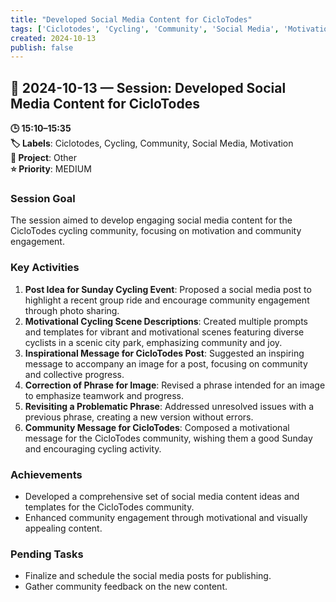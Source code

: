 ```yaml
---
title: "Developed Social Media Content for CicloTodes"
tags: ['Ciclotodes', 'Cycling', 'Community', 'Social Media', 'Motivation']
created: 2024-10-13
publish: false
---
```


## 📅 2024-10-13 — Session: Developed Social Media Content for CicloTodes

**🕒 15:10–15:35**  
**🏷️ Labels**: Ciclotodes, Cycling, Community, Social Media, Motivation  
**📂 Project**: Other  
**⭐ Priority**: MEDIUM  


### Session Goal
The session aimed to develop engaging social media content for the CicloTodes cycling community, focusing on motivation and community engagement.

### Key Activities
1. **Post Idea for Sunday Cycling Event**: Proposed a social media post to highlight a recent group ride and encourage community engagement through photo sharing.
2. **Motivational Cycling Scene Descriptions**: Created multiple prompts and templates for vibrant and motivational scenes featuring diverse cyclists in a scenic city park, emphasizing community and joy.
3. **Inspirational Message for CicloTodes Post**: Suggested an inspiring message to accompany an image for a post, focusing on community and collective progress.
4. **Correction of Phrase for Image**: Revised a phrase intended for an image to emphasize teamwork and progress.
5. **Revisiting a Problematic Phrase**: Addressed unresolved issues with a previous phrase, creating a new version without errors.
6. **Community Message for CicloTodes**: Composed a motivational message for the CicloTodes community, wishing them a good Sunday and encouraging cycling activity.

### Achievements
- Developed a comprehensive set of social media content ideas and templates for the CicloTodes community.
- Enhanced community engagement through motivational and visually appealing content.

### Pending Tasks
- Finalize and schedule the social media posts for publishing.
- Gather community feedback on the new content.
